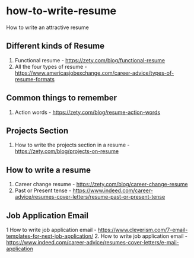 # how-to-write-resume
How to write an attractive resume

## Different kinds of Resume
1. Functional resume - https://zety.com/blog/functional-resume
2. All the four types of resume - https://www.americasjobexchange.com/career-advice/types-of-resume-formats

## Common things to remember
1. Action words - https://zety.com/blog/resume-action-words

## Projects Section
1. How to write the projects section in a resume - https://zety.com/blog/projects-on-resume

## How to write a resume
1. Career change resume - https://zety.com/blog/career-change-resume
2. Past or Present tense - https://www.indeed.com/career-advice/resumes-cover-letters/resume-past-or-present-tense

## Job Application Email
1  How to write job application email - https://www.cleverism.com/7-email-templates-for-next-job-application/
2. How to write job application email - https://www.indeed.com/career-advice/resumes-cover-letters/e-mail-application
